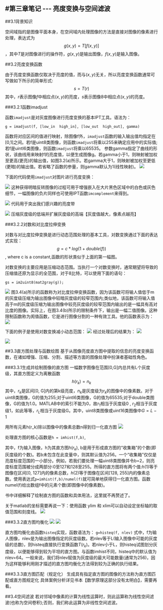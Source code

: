 #第三章笔记 --- 亮度变换与空间滤波
--------------------

##3.1背景知识

空间域指的是图像平面本身，在空间域内处理图像的方法是直接对图像的像素进行处理，表达式为$$g(x,y) = T[f(x,y)]$$，其中$T$是对图像进行的操作符，$g(x,y)$是输出图像，$f(x,y)$是输入图像。

##3.2亮度变换函数

由于亮度变换函数仅取决于亮度的值，而与$(x,y)$无关，所以亮度变换函数通常可写做如下所示的简单形式:
$$s=T(r)$$
其中，$r$表示图像$f$中相应点$(x,y)$的亮度，$s$表示图像8中相应点$(x,y)$的亮度。

###3.2.1函数imadjust

函数```imadjust```是对灰度图像进行亮度变换的基本IPT工具。语法为：
```
g = imadjust(f, [low_in  high_in], [low_out  high_out], gamma)
```
函数将对应区间的值进行映射，除图像f外，```imadjust```函数的输入输出值均指定在[0,1]之间。若f是uint8类图像，则函数```imadjust```将乘以255来确定应用中的实际值;若f是uintl6类图像，则函数```imadjust```将乘以65535。 参数gamma指定了曲线的形状，该曲线用来映射f的亮度值，以便生成图像g。若gamma小于1，则映射被加权至更高(更亮)的输出值，如图3.2(a)所示。若gamma大于1，则映射被加权至更低(更暗)的输出值。若省略了函数的参量，则gamma默认为1(线性映射)。
![](screenshot/2019-03-04-14-03-12.png)

下面的代码使用```imadjust```对图片进行亮度变换：

![](screenshot/2019-03-04-14-11-47.png)
这种获得明暗反转图像的过程可用于增强嵌入在大片黑色区域中的白色或灰色细节，一幅图像的负片同样也可使用IPT函数```imcomplement```来得到。

![](screenshot/2019-03-04-14-15-17.png)
代码用于突出我们感兴趣的亮度带

![](screenshot/2019-03-04-14-16-30.png)
压缩灰度级的低端并扩展灰度级的高端【灰度值越大，像素点越亮】

###3.2.2对数和对比度拉伸变换

对数与对比度拉伸变换是进行动态范围处理的基本工具，对数变换通过下面的表达式实现：
$$g = c * log(1+ double(f))$$, where c is a constant,函数的形状类似于上面的第一幅图。

对数变换的主要应用是压缩动态范围。当执行一个对数变换时，通常期望将导致的压缩值还原为显示的全范围，对于8比特，可以使用下面的语句：
```
gs = im2uint8(mat2gray(g));
```


![](screenshot/2019-03-04-18-38-46.png)
图3.4(a)所示的函数称为对比度拉伸变换函数，因为该函数可将输人值低于m的灰度级压缩为输出图像中较暗灰度级的较窄范围内;类似地，该函数可将输入值高于m的灰度级压缩为输出图像中较亮灰度级的较窄范围内输出的是一幅具有高对比度的图像。实际上，在图3.4(b)所示的限制条件下，输出是一幅二值图像。这种限制函数称为阂值函数，它是进行图像分割的一种有效工具。他的函数表示为：
![](screenshot/2019-03-04-18-55-51.png)

下面的例子是使用对数变换减小动态范围：
![](screenshot/2019-03-04-19-02-57.png)
经过处理后的结果为：
![](screenshot/2019-03-04-19-02-39.png)

![](screenshot/2019-03-04-20-19-43.png)


##3.3直方图处理与函数绘图
基于从图像亮度直方图中提取的信息的亮度变换函数，在诸如增强、压缩、分割、描述等方面的图像处理中扮演者基础性角色。

###3.3.1生成并绘制图像的直方图
一幅数字图像在范围[0,G]内总共有L个灰度级，其直方图定义为离散函数
$$h(r_k) = n_k$$
其中，$r_k$是区间[0, G]内的第k级亮度，$n_k$是灰度级为$r_k$的图像中的像素数。对于uint8类图像，G的值为255;对于uintl6类图像，G的值为65535;对于double类图像，G的值为1.0。MATLAB中的索引不能为0，故$r_1$相当于灰度级0 , $r_2$相当于灰度级1，如此等等，$r_L$相当于灰度级G。其中，uint8类图像或uint16类图像中$G=L-1$

用所有元素h(r_k)除以图像中的像素总数n得到归一化直方图
![](screenshot/2019-03-04-20-35-38.png)

处理直方图的核心函数是```h = imhist(f,b)```,

其中，f为输入图像，h为其直方图$h(r_k)$, b是用于形成直方图的“收集箱”的个数(即灰度级的个数)。若b未包含在此变量中，则其默认值为256。一个“收集箱”仅仅是亮度标度范围的一小部分。例如，若我们要处理一幅uint8类图像并令b=2，则亮度标度范围被分成两部分:0至127和128至255。所得的直方图将有两个值:$h(1)$等于图像在区间[0, 127]内的像素总数，$h(2)$等于图像在区间[128, 255]内的像素总数。使用表达式```p=imhist(f,b)/numel(f)```就可简单地获得归一化直方图。函数numel(f)给出数组f中的元素个数(即图像中的像素数)。

书中详细解释了绘制直方图的函数和具体用法，这里就不再赘述了。

关于matlab的坐标需要再说一下：使用函数 ylim 和 xlim可以自动设定坐标轴的取值范围和刻度线。
![](screenshot/2019-03-04-20-49-31.png)

###3.3.2直方图均衡化
![](screenshot/2019-03-04-20-53-17.png)
![](screenshot/2019-03-04-20-55-40.png)

直方图均衡化由函数```histeq```实现，函数语法为：
```g=histeq(f, nlev)```
式中，f为输人图像，nlev是为输出图像指定的灰度级数。若nlev等于L(输入图像中可能的灰度级的总数)，则histeq直接执行变换函数$T(r_k)$。若nlev小于L，则histeq试图划分灰度级，以便能够得到较为平坦的直方图。与函数imhist不同，histeq中的默认值为nlev=64。一般来说，我们将nlev赋值为灰度级的最大可能数量(通常为256)，因为这样能够利用刚才描述的直方图均衡化方法得到较为正确的执行结果。

###3.3.3直方图匹配（规定化）
生成具有指定直方图的图像的方法称为直方图匹配或直方图规定化
具体案例分析详见书本【数学原理这部分没有太明白】，需要再看。

##3.4空间滤波
若对邻域中像素的计算为线性运算时，则此运算称为线性空间滤波(也称为空间卷积);否则，我们称此运算为非线性空间滤波。





